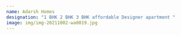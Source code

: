 ```yaml
---
name: Adarsh Homes
designation: "1 BHK 2 BHK 3 BHK affordable Designer apartment "
image: img/img-20211002-wa0019.jpg
---
```

